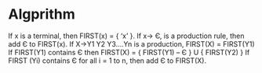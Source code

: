# Algprithm

If x is a terminal, then FIRST(x) = { ‘x’ }.
If x-> Є, is a production rule, then add Є to FIRST(x).
If X->Y1 Y2 Y3….Yn is a production, 
FIRST(X) = FIRST(Y1)
If FIRST(Y1) contains Є then FIRST(X) = { FIRST(Y1) – Є } U { FIRST(Y2) }
If FIRST (Yi) contains Є for all i = 1 to n, then add Є to FIRST(X).
